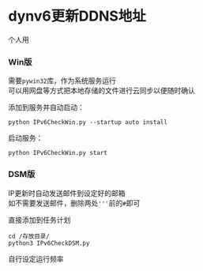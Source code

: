 # dynv6更新DDNS地址  
个人用  
### Win版  
需要`pywin32`库，作为系统服务运行  
可以用网盘等方式把本地存储的文件进行云同步以便随时确认  

添加到服务并自动启动：  
```
python IPv6CheckWin.py --startup auto install
```
启动服务：  
```
python IPv6CheckWin.py start
```

### DSM版  
IP更新时自动发送邮件到设定好的邮箱  
如不需要发送邮件，删除两处`'''`前的`#`即可  

直接添加到任务计划  
```
cd /存放目录/
python3 IPv6CheckDSM.py
```
自行设定运行频率  
